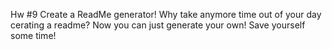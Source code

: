 Hw #9 Create a ReadMe generator!
Why take anymore time out of your day cerating a readme? Now you can just generate your own! Save yourself some time!